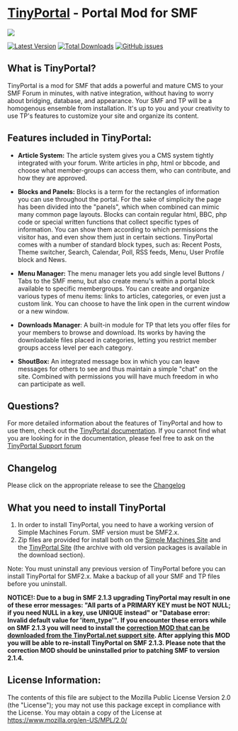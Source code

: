 [TinyPortal](https://www.tinyportal.net/) - Portal Mod for SMF
==================================================
![](https://www.tinyportal.net/Themes/alphacentauri203/images/theme/logo_light.png)

[![Latest Version](https://img.shields.io/github/release/TinyPortal/TinyPortal.svg)](https://github.com/TinyPortal/TinyPortal/releases)
[![Total Downloads](https://img.shields.io/github/downloads/TinyPortal/TinyPortal/total.svg)](https://github.com/TinyPortal/TinyPortal/releases)
[![GitHub issues](https://img.shields.io/github/issues/TinyPortal/TinyPortal.svg)](https://github.com/TinyPortal/TinyPortal/issues)

## What is TinyPortal?

TinyPortal is a mod for SMF that adds a powerful and mature CMS to your SMF Forum in minutes, with native integration, without having to worry about bridging, database, and appearance. Your SMF and TP will be a homogenous ensemble from installation. It's up to you and your creativity to use TP's features to customize your site and organize its content.

## Features included in TinyPortal:

- **Article System:** The article system gives you a CMS system tightly integrated with your forum. Write articles in php, html or bbcode, and choose what member-groups can access them, who can contribute, and how they are approved.

- **Blocks and Panels:** Blocks is a term for the rectangles of information you can use throughout the portal. For the sake of simplicity the page has been divided into the "panels", which when combined can mimic many common page layouts. Blocks can contain regular html, BBC, php code or special written functions that collect specific types of information. You can show them according to which permissions the visitor has, and even show them just in certain sections. 
TinyPortal comes with a number of standard block types, such as: Recent Posts, Theme switcher, Search, Calendar, Poll, RSS feeds, Menu, User Profile block and News.

- **Menu Manager:** The menu manager lets you add single level Buttons / Tabs to the SMF menu, but also create menu's within a portal block available to specific membergroups. You can create and organize various types of menu items: links to articles, categories, or even just a custom link. You can choose to have the link open in the current window or a new window.

- **Downloads Manager**: A built-in module for TP that lets you offer files for your members to browse and download. Its works by having the downloadable files placed in categories, letting you restrict member groups access level per each category.

- **ShoutBox:** An integrated message box in which you can leave messages for others to see and thus maintain a simple "chat" on the site. Combined with permissions you will have much freedom in who can participate as well.

## Questions?
For more detailed information about the features of TinyPortal and how to use them, check out the [TinyPortal documentation](https://www.tinyportal.net/docs). If you cannot find what you are looking for in the documentation, please feel free to ask on the [TinyPortal Support forum](https://www.tinyportal.net)

## Changelog
Please click on the appropriate release to see the [Changelog](https://github.com/Tinyportal/TinyPortal/tags)

## What you need to install TinyPortal
1. In order to install TinyPortal, you need to have a working version of Simple Machines Forum. 
SMF version must be SMF2.x.
2. Zip files are provided for install both on the 
[Simple Machines Site](https://custom.simplemachines.org/index.php?mod=97) and the [TinyPortal Site](https://www.tinyportal.net/index.php?action=tportal;sa=download;dl=cat61) (the archive with old version packages is available in the download section).

Note: You must uninstall any previous version of TinyPortal before you can install TinyPortal for SMF2.x. Make a backup of all your SMF and TP files before you uninstall.

**NOTICE!: Due to a bug in SMF 2.1.3 upgrading TinyPortal may result in one of these error messages: "All parts of a PRIMARY KEY must be NOT NULL; if you need NULL in a key, use UNIQUE instead" or "Database error: Invalid default value for 'item_type'".** 
**If you encounter these errors while on SMF 2.1.3 you will need to install the [correction MOD that can be downloaded from the TinyPortal.net support site](https://www.tinyportal.net/index.php?action=tportal;sa=download;dl=item177). After applying this MOD you will be able to re-install TinyPortal on SMF 2.1.3. Please note that the correction MOD should be uninstalled prior to patching SMF to version 2.1.4.**

## License Information:
The contents of this file are subject to the Mozilla Public License Version 2.0 (the "License");
you may not use this package except in compliance with the License. You may obtain a copy of the License at
https://www.mozilla.org/en-US/MPL/2.0/
